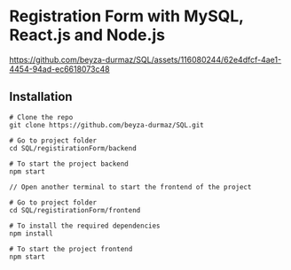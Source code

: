 # Registration Form with MySQL, React.js and Node.js

https://github.com/beyza-durmaz/SQL/assets/116080244/62e4dfcf-4ae1-4454-94ad-ec6618073c48

## Installation
```
# Clone the repo
git clone https://github.com/beyza-durmaz/SQL.git

# Go to project folder
cd SQL/registirationForm/backend

# To start the project backend
npm start

// Open another terminal to start the frontend of the project

# Go to project folder
cd SQL/registirationForm/frontend

# To install the required dependencies
npm install

# To start the project frontend
npm start
```
